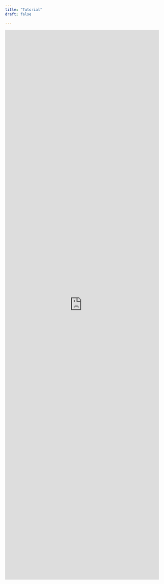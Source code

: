 ```yaml
---
title: "Tutorial"
draft: false

---
```


<iframe
  src="https://htmlpreview.github.io/?https://github.com/DOSM-GitHub/opendosm/blob/master/tutorial/MYSIDC_URL_to_Python.html"
  style="width:100%; height:1800px;"
  frameborder="0"  
></iframe>
